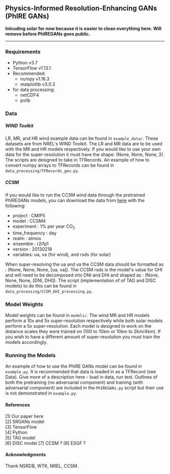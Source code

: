 ## Physics-Informed Resolution-Enhancing GANs (PhIRE GANs)
**Inlcuding solar for now because it is easier to clean everything here. Will remove before PhIREGANs goes public.**   
___
### Requirements
- Python v3.7
- TensorFlow v1.13.1
- Recommended:
    - numpy v1.16.3
    - matplotlib v3.0.3
- for data processing:
    - netCDF4
    - pvlib

### Data

##### WIND Toolkit
LR, MR, and HR wind example data can be found in `example_data/`. These datasets are from NREL's WIND Toolkit. The LR and MR data are to be used with the MR and HR models respectively. If you would like to use your own data for the super-resolution it must have the shape: (None, None, None, 2).
The scripts are designed to take in TFRecords. An example of how to convert numpy arrays to TFRecords can be found in `data_processing/TFRecords_gen.py`.

##### CCSM
If you would like to run the CCSM wind data through the pretrained PhIREGANs models, you can download the data from [here](https://esgf-node.llnl.gov/projects/esgf-llnl/) with the following:
- project : CMIP5
- model : CCSM4
- experiment : 1% per year CO<sub>2</sub>
- time_frequency : day
- realm : atmos
- ensemble : r2i1p1
- version : 20130218
- variables: ua, va (for wind), and rsds (for solar)

When super-resolving the ua and va the CCSM data should be formatted as : (None, None, None, [ua, va]). The CCSM rsds is the model's value for GHI and will need to be decomposed into DNI and DHI and shaped as : (None, None, None, [DNI, DHI]). The script (implementation of of TAG and DISC models) to do this can be found in `data_processing/CCSM_GHI_processing.py`.

### Model Weights
Model weights can be found in `models/`. The wind MR and HR models perform a 10x and 5x super-resolution respectively while both solar models perform a 5x super-resolution. Each model is designed to work on the distance scales they were trained on (100 to 10km or 10km to 2km/4km). If you wish to have a different amount of super-resolution you must train the models accordingly.

### Running the Models
An example of how to use the PhIRE GANs model can be found in `example.py`.
It is recommended that data is loaded in as a TFRecord (see Data).
Give more of a description here - load in data, run test.
Outlines of both the pretraining (no adversarial component) and training (with adversarial component) are included in the `PhIREGANs.py` script but their use is not demonstrated in `example.py`.

#### References
[1] Our paper here  
[2] SRGANs model  
[3] TensorFlow  
[4] Python  
[5] TAG model  
[6] DISC model
[7] CCSM ?
[8] ESGF ? 

#### Acknowledgments
Thank NSRDB, WTK, NREL, CCSM.
